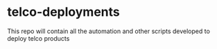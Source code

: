 # telco-deployments
This repo will contain all the automation and other scripts developed to deploy telco products
